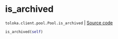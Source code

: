 # is_archived
`toloka.client.pool.Pool.is_archived` | [Source code](https://github.com/Toloka/toloka-kit/blob/v0.1.26/src/client/pool/__init__.py#L246)

```python
is_archived(self)
```

